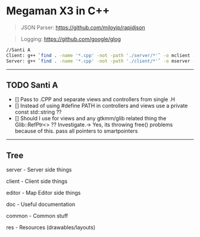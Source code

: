 # Megaman X3 in C++

> JSON Parser: https://github.com/miloyip/rapidjson

> Logging: https://github.com/google/glog


```Bash
//Santi A
Client: g++ `find . -name '*.cpp' -not -path './server/*'` -o mclient -Wall -pipe `pkg-config --cflags --libs gtkmm-3.0 sdl2`
Server: g++ `find . -name '*.cpp' -not -path './client/*'` -o mserver -Wall -pipe `pkg-config --cflags --libs gtkmm-3.0 sdl2`
```

----------------------------
TODO Santi A
----------------------------
- [] Pass to .CPP and separate views and controllers from single .H
- [] Instead of using #define PATH in controllers and views use a private const std::string ??
- [] Should I use for views and any gtkmm/glib related thing the Glib::RefPtr<> ?? Investigate.-> Yes, its throwing free() problems because of this. pass all pointers to smartpointers

-----------------------------
Tree
-----------------------------

server - Server side things

client - Client side things

editor - Map Editor side things

doc - Useful documentation

common - Common stuff

res - Resources (drawables/layouts)

